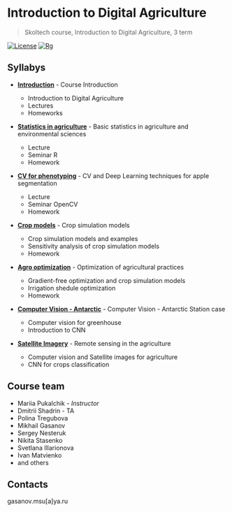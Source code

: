 # Introduction to Digital Agriculture
> Skoltech course, Introduction to Digital Agriculture, 3 term

[![License](https://img.shields.io/github/license/EDSEL-skoltech/multi_objective_irrigation)](https://github.com/EDSEL-skoltech/multi_objective_irrigation/blob/main/LICENSE)
[![Rg](https://img.shields.io/badge/ResearchGate-Follow-green)](https://www.researchgate.net/project/Digital-Agro)

## Syllabys 

* [__Introduction__](./Introduction) - Course Introduction
    * Introduction to Digital Agriculture
    * Lectures
    * Homeworks

* [__Statistics in agriculture__](./Statistics_in_agriculture) - Basic statistics in agriculture and environmental sciences
    * Lecture
    * Seminar R
    * Homework

* [__CV for phenotyping__](./CV_for_phenotyping) - CV and Deep Learning techniques for apple segmentation
    * Lecture
    * Seminar OpenCV
    * Homework

* [__Crop models__](./Crop_models) - Crop simulation models
    * Crop simulation models and examples
    * Sensitivity analysis of crop simulation models
    * Homework
* [__Agro optimization__](./Agro_Optimization) - Optimization of agricultural practices
    * Gradient-free optimization and crop simulation models
    * Irrigation shedule optimization
    * Homework

* [__Computer Vision - Antarctic__](./Computer_Vision_Antarctic) - Computer Vision - Antarctic Station case
    * Computer vision for greenhouse
    * Introduction to CNN

 * [__Satellite Imagery__](./Satellite_Imagery) - Remote sensing in the agriculture
    * Computer vision and Satellite images for agriculture
    * CNN for crops classification

## Course team 

* Mariia Pukalchik - *Instructor*
* Dmitrii Shadrin - TA
* Polina Tregubova
* Mikhail Gasanov
* Sergey Nesteruk
* Nikita Stasenko
* Svetlana Illarionova
* Ivan Matvienko
* and others

## Contacts

gasanov.msu[a]ya.ru

